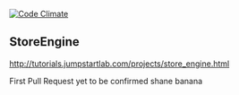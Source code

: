 [![Code Climate](https://codeclimate.com/github/blairand/store_engine.png)](https://codeclimate.com/github/blairand/store_engine)

## StoreEngine

http://tutorials.jumpstartlab.com/projects/store_engine.html

First Pull Request yet to be confirmed 
shane banana
